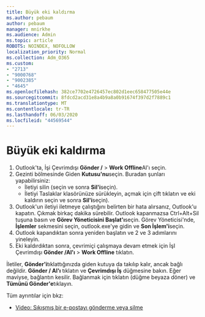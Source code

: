 ```yaml
---
title: Büyük eki kaldırma
ms.author: pebaum
author: pebaum
manager: mnirkhe
ms.audience: Admin
ms.topic: article
ROBOTS: NOINDEX, NOFOLLOW
localization_priority: Normal
ms.collection: Adm_O365
ms.custom:
- "2713"
- "9000768"
- "9002385"
- "4645"
ms.openlocfilehash: 382ce7702e4726457ec802d1eec658477505e44e
ms.sourcegitcommit: 8fdcd2acd31e8a4b9a8a0b91674f397d2f7889c1
ms.translationtype: MT
ms.contentlocale: tr-TR
ms.lasthandoff: 06/03/2020
ms.locfileid: "44569544"
---
```

# <a name="remove-the-large-attachment"></a>Büyük eki kaldırma

1. Outlook'ta, İşi Çevrimdışı **Gönder /**  >  **Work Offline**Al'ı seçin. 
2. Gezinti bölmesinde Giden **Kutusu'nu**seçin. Buradan şunları yapabilirsiniz: 
    - İletiyi silin (seçin ve sonra **Sil'i**seçin).
    - İletiyi Taslaklar klasörünüze sürükleyin, açmak için çift tıklatın ve eki kaldırın seçin ve sonra **Sil'i**seçin).
3. Outlook'un iletiyi iletmeye çalıştığını belirten bir hata alırsanız, Outlook'u kapatın. Çıkmak birkaç dakika sürebilir. Outlook kapanmazsa Ctrl+Alt+Sil tuşuna basın ve **Görev Yöneticisini Başlat'ı**seçin. Görev Yöneticisi'nde, **İşlemler** sekmesini seçin, outlook.exe'ye gidin ve **Son İşlem'i**seçin.
4. Outlook kapandıktan sonra yeniden başlatın ve 2 ve 3 adımlarını yineleyin. 
5. Eki kaldırdıktan sonra, çevrimiçi çalışmaya devam etmek için İşI Çevrimdışı **Gönder /Al'ı**  >  **Work Offline** tıklatın. 

İletiler, **Gönder'i**tıklattığınızda giden kutuya da takılıp kalır, ancak bağlı değildir. **Gönder / Al'ı** tıklatın ve **Çevrimdışı İş** düğmesine bakın. Eğer maviyse, bağlantın kesilir. Bağlanmak için tıklatın (düğme beyaza döner) ve **Tümünü Gönder'e**tıklayın.
 
 Tüm ayrıntılar için bkz:
- [Video: Sıkışmış bir e-postayı gönderme veya silme](https://support.office.com/article/Video-Send-or-delete-an-email-stuck-in-your-outbox-26d5d34a-4e5f-444a-a9e8-44db04a94dec) 